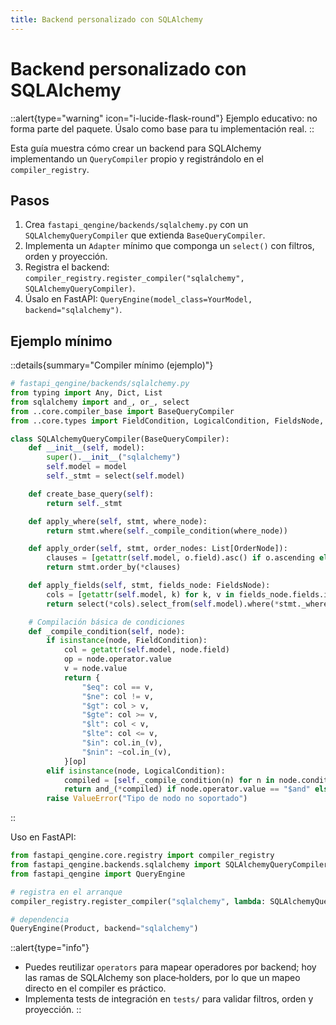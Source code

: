 ```yaml
---
title: Backend personalizado con SQLAlchemy
---
```


# Backend personalizado con SQLAlchemy

::alert{type="warning" icon="i-lucide-flask-round"}
Ejemplo educativo: no forma parte del paquete. Úsalo como base para tu implementación real.
::

Esta guía muestra cómo crear un backend para SQLAlchemy implementando un `QueryCompiler` propio y registrándolo en el `compiler_registry`.

## Pasos

1) Crea `fastapi_qengine/backends/sqlalchemy.py` con un `SQLAlchemyQueryCompiler` que extienda `BaseQueryCompiler`.
2) Implementa un `Adapter` mínimo que componga un `select()` con filtros, orden y proyección.
3) Registra el backend: `compiler_registry.register_compiler("sqlalchemy", SQLAlchemyQueryCompiler)`.
4) Úsalo en FastAPI: `QueryEngine(model_class=YourModel, backend="sqlalchemy")`.

## Ejemplo mínimo

::details{summary="Compiler mínimo (ejemplo)"}
```python [fastapi_qengine/backends/sqlalchemy.py]
# fastapi_qengine/backends/sqlalchemy.py
from typing import Any, Dict, List
from sqlalchemy import and_, or_, select
from ..core.compiler_base import BaseQueryCompiler
from ..core.types import FieldCondition, LogicalCondition, FieldsNode, OrderNode

class SQLAlchemyQueryCompiler(BaseQueryCompiler):
    def __init__(self, model):
        super().__init__("sqlalchemy")
        self.model = model
        self._stmt = select(self.model)

    def create_base_query(self):
        return self._stmt

    def apply_where(self, stmt, where_node):
        return stmt.where(self._compile_condition(where_node))

    def apply_order(self, stmt, order_nodes: List[OrderNode]):
        clauses = [getattr(self.model, o.field).asc() if o.ascending else getattr(self.model, o.field).desc() for o in order_nodes]
        return stmt.order_by(*clauses)

    def apply_fields(self, stmt, fields_node: FieldsNode):
        cols = [getattr(self.model, k) for k, v in fields_node.fields.items() if v == 1]
        return select(*cols).select_from(self.model).where(*stmt._where_criteria)  # simple proyección

    # Compilación básica de condiciones
    def _compile_condition(self, node):
        if isinstance(node, FieldCondition):
            col = getattr(self.model, node.field)
            op = node.operator.value
            v = node.value
            return {
                "$eq": col == v,
                "$ne": col != v,
                "$gt": col > v,
                "$gte": col >= v,
                "$lt": col < v,
                "$lte": col <= v,
                "$in": col.in_(v),
                "$nin": ~col.in_(v),
            }[op]
        elif isinstance(node, LogicalCondition):
            compiled = [self._compile_condition(n) for n in node.conditions]
            return and_(*compiled) if node.operator.value == "$and" else or_(*compiled)
        raise ValueError("Tipo de nodo no soportado")
```
::

Uso en FastAPI:

```python [usage.py]
from fastapi_qengine.core.registry import compiler_registry
from fastapi_qengine.backends.sqlalchemy import SQLAlchemyQueryCompiler
from fastapi_qengine import QueryEngine

# registra en el arranque
compiler_registry.register_compiler("sqlalchemy", lambda: SQLAlchemyQueryCompiler(Product))

# dependencia
QueryEngine(Product, backend="sqlalchemy")
```

::alert{type="info"}
- Puedes reutilizar `operators` para mapear operadores por backend; hoy las ramas de SQLAlchemy son place‑holders, por lo que un mapeo directo en el compiler es práctico.
- Implementa tests de integración en `tests/` para validar filtros, orden y proyección.
::
